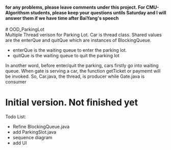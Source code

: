<h4>for any problems, please leave comments under this project. For CMU-Algorithsm students, please keep your questions untils Saturday and I will answer them if we have time after BaiYang's speech</h3>
# OOD_ParkingLot
<div>
Multiple Thread verison for Parking Lot. Car is thread class. Shared values are the enterQue and quitQue which are instances of BlockingQueue.
<ul>
<li>
enterQue is the waiting queue to enter the parking lot. 
</li>
<li>quitQue is the waiting queue to quit the parking lot</li>
</ul>
<p>In another word, before enter/quit the parking, cars firstly go into waiting queue. When gate is serving a car, the function getTicket or paymemt will be invoked. So, Car.java, the thread, is producer while Gate.java is consumer</p>
</div>
<h1>Initial version. Not finished yet</h1>
<div>
Todo List:<ul>
<li>Refine BlockingQueue.java</li>
<li>add ParkingSlot.java</li>
<li>sequence diagram</li>
<li>add UI</li>
</ul>
</div>
